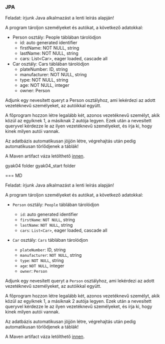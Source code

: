 <h3>JPA</h3>
  
  <p>Feladat: írjunk Java alkalmazást a lenti leírás alapján!</p>
  
  <p>A program tároljon személyeket és autókat, a következő adatokkal:</p>
  
  <ul>
    <li>
	  Person osztály: People táblában tárolódjon
	  <ul>
	    <li>id: auto generated identifier</li>
		<li>firstName: NOT NULL, string</li>
		<li>lastName: NOT NULL, string</li>
		<li>cars: List&lt;Car&gt;, eager loaded, cascade all</li>
	  </ul>
	</li>
	<li>
	  Car osztály: Cars táblában tárolódjon
	  <ul>
	    <li>plateNumber: ID, string</li>
		<li>manufacturer: NOT NULL, string</li>
		<li>type: NOT NULL, string</li>
		<li>age: NOT NULL, integer</li>
		<li>owner: Person</li>
	  </ul>
	</li>
  </ul>
  
  <p>Adjunk egy nevesített queryt a Person osztályhoz, ami lekérdezi az adott vezetéknevű személyeket, az autóikkal együtt.</p>
  
  <p>A főprogram hozzon létre legalább két, azonos vezetéknevű személyt, akik közül az egyiknek 1, a másiknak 2 autója legyen. Ezek után a nevesített queryvel kérdezze le az ilyen vezetéknevű személyeket, és írja ki, hogy kinek milyen autói vannak.</p>
  
  <p>Az adatbázis automatikusan jöjjön létre, végrehajtás után pedig automatikusan törlődjenek a táblák!</p>
  
  <p>A Maven artifact váza letölthető <a href="courses/dbmsc/gyak04_start.zip">innen</a>.</p>

  gyak04 folder
  gyak04_start folder
  
  === MD

  Feladat: írjunk Java alkalmazást a lenti leírás alapján!

A program tároljon személyeket és autókat, a következő adatokkal:

* `Person` osztály: `People` táblában tárolódjon
    * `id`: auto generated identifier
    * `firstName`: `NOT NULL`, string
    * `lastName`: `NOT NULL`, string
    * `cars`: `List<Car>`, eager loaded, cascade all

* `Car` osztály: `Cars` táblában tárolódjon
    * `plateNumber`: ID, string
    * `manufacturer`: `NOT NULL`, string
    * `type`: `NOT NULL`, string
    * `age`: `NOT NULL`, integer
    * `owner`: `Person`

Adjunk egy nevesített queryt a `Person` osztályhoz, ami lekérdezi az adott vezetéknevű személyeket, az autóikkal együtt.

A főprogram hozzon létre legalább két, azonos vezetéknevű személyt, akik közül az egyiknek 1, a másiknak 2 autója legyen. Ezek után a nevesített queryvel kérdezze le az ilyen vezetéknevű személyeket, és írja ki, hogy kinek milyen autói vannak.

Az adatbázis automatikusan jöjjön létre, végrehajtás után pedig automatikusan törlődjenek a táblák!

A Maven artifact váza letölthető [innen](courses/db-msc/practice04_start.zip).
